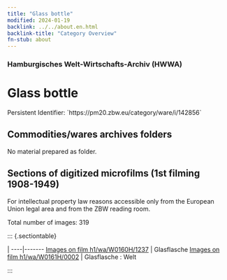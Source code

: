 ```yaml
---
title: "Glass bottle"
modified: 2024-01-19
backlink: ../../about.en.html
backlink-title: "Category Overview"
fn-stub: about
---
```


### Hamburgisches Welt-Wirtschafts-Archiv (HWWA)

# Glass bottle

<div class="hint">Persistent Identifier: `https://pm20.zbw.eu/category/ware/i/142856`</div>







## Commodities/wares archives folders





No material prepared as folder.



<a id="filmsections" />

## Sections of digitized microfilms (1st filming 1908-1949)

<p>For intellectual property law reasons accessible only from the European Union legal area and from the ZBW reading room.</p>



<p>Total number of images: 319</p>




::: {.sectiontable}

 | 
----|-------
<a class="btn" href="https://pm20.zbw.eu/film/h1/wa/W0160H/1237" rel="nofollow">Images on film h1/wa/W0160H/1237</a> | Glasflasche
<a class="btn" href="https://pm20.zbw.eu/film/h1/wa/W0161H/0002" rel="nofollow">Images on film h1/wa/W0161H/0002</a> | Glasflasche : Welt


:::
















